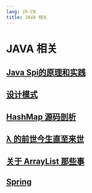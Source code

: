 ```yaml
---
lang: zh-CN
title: JAVA 相关
---
```

# JAVA 相关

## [Java Spi的原理和实践](../java/JavaSpi的原理和实践.md)
## [设计模式](../java/设计模式.md)
## [HashMap 源码剖析](../java/HashMap.md)
## [λ 的前世今生直至来世](../java/λ的前世今生直至来世.md)
## [关于 ArrayList 那些事](../java/ArrayList.md)
## [Spring](../java/Spring.md)